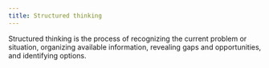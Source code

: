 ```yaml
---
title: Structured thinking
---
```

Structured thinking is the process of recognizing the current problem or situation, organizing available information, revealing gaps and opportunities, and identifying options. 

